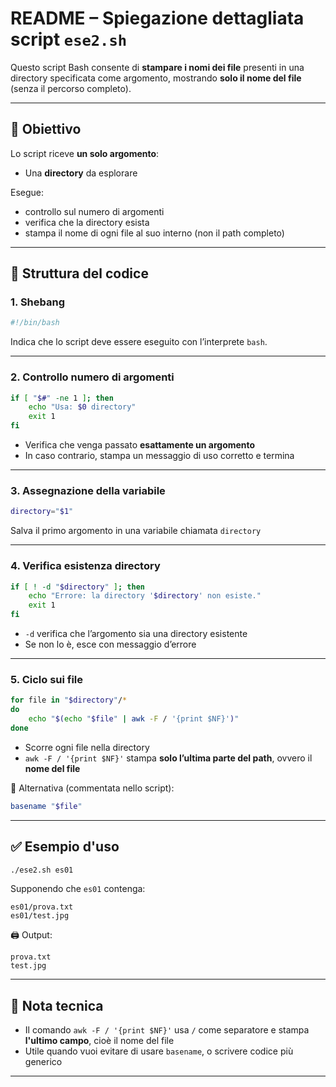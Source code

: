 # README – Spiegazione dettagliata script `ese2.sh`

Questo script Bash consente di **stampare i nomi dei file** presenti in una directory specificata come argomento, mostrando **solo il nome del file** (senza il percorso completo).

---

## 📜 Obiettivo

Lo script riceve **un solo argomento**:
- Una **directory** da esplorare

Esegue:
- controllo sul numero di argomenti
- verifica che la directory esista
- stampa il nome di ogni file al suo interno (non il path completo)

---

## 🧱 Struttura del codice

### 1. Shebang

```bash
#!/bin/bash
```
Indica che lo script deve essere eseguito con l’interprete `bash`.

---

### 2. Controllo numero di argomenti

```bash
if [ "$#" -ne 1 ]; then
    echo "Usa: $0 directory"
    exit 1
fi
```

- Verifica che venga passato **esattamente un argomento**
- In caso contrario, stampa un messaggio di uso corretto e termina


---

### 3. Assegnazione della variabile

```bash
directory="$1"
```

Salva il primo argomento in una variabile chiamata `directory`

---

### 4. Verifica esistenza directory

```bash
if [ ! -d "$directory" ]; then
    echo "Errore: la directory '$directory' non esiste."
    exit 1
fi
```

- `-d` verifica che l’argomento sia una directory esistente
- Se non lo è, esce con messaggio d’errore

---

### 5. Ciclo sui file

```bash
for file in "$directory"/*
do
    echo "$(echo "$file" | awk -F / '{print $NF}')"
done
```

- Scorre ogni file nella directory
- `awk -F / '{print $NF}'` stampa **solo l’ultima parte del path**, ovvero il **nome del file**

📌 Alternativa (commentata nello script):
```bash
basename "$file"
```

---

## ✅ Esempio d'uso

```bash
./ese2.sh es01
```

Supponendo che `es01` contenga:
```
es01/prova.txt
es01/test.jpg
```

🖨️ Output:
```
prova.txt
test.jpg
```

---

## 🧠 Nota tecnica

- Il comando `awk -F / '{print $NF}'` usa `/` come separatore e stampa **l'ultimo campo**, cioè il nome del file
- Utile quando vuoi evitare di usare `basename`, o scrivere codice più generico

---


